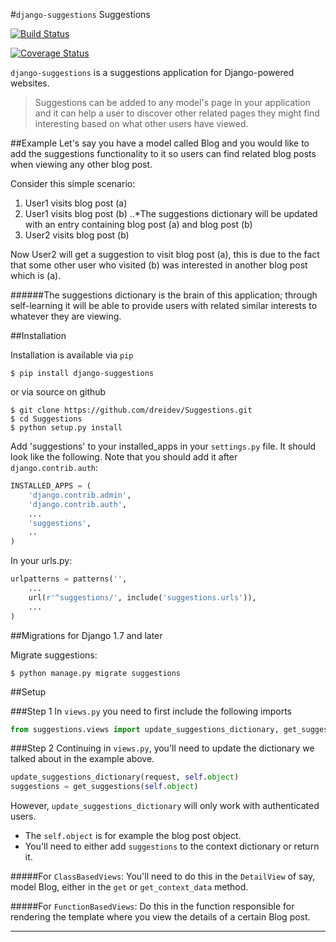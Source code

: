 #`django-suggestions` Suggestions

[![Build Status](https://travis-ci.org/dreidev/Suggestions.svg?branch=ReadMe)](https://travis-ci.org/dreidev/Suggestions)

[![Coverage Status](https://coveralls.io/repos/dreidev/Suggestions/badge.svg?branch=HEAD&service=github)](https://coveralls.io/github/dreidev/Suggestions?branch=HEAD)

`django-suggestions` is a suggestions application for Django-powered websites.

> Suggestions can be added to any model's page in your application and it can help a user to discover other related pages they might find interesting based on what other users have viewed.


##Example
Let's say you have a model called Blog and you would like to add the suggestions functionality to it so users can find related blog posts when viewing any other blog post.

Consider this simple scenario:

1. User1 visits blog post (a)
2. User1 visits blog post (b)
..*The suggestions dictionary will be updated with an entry containing blog post (a) and blog post (b)
3. User2 visits blog post (b)

Now User2 will get a suggestion to visit blog post (a), this is due to the fact that some other user who visited (b) was interested in another blog post which is (a).

######The suggestions dictionary is the brain of this application; through self-learning it will be able to provide users with related similar interests to whatever they are viewing.

##Installation

Installation is available via `pip`

`$ pip install django-suggestions`

or via source on github

```
$ git clone https://github.com/dreidev/Suggestions.git
$ cd Suggestions
$ python setup.py install
```

Add 'suggestions' to your installed_apps in your `settings.py` file. It should look like the following. Note that you should add it after `django.contrib.auth`:

```python
INSTALLED_APPS = (
	'django.contrib.admin',
	'django.contrib.auth',
	...
	'suggestions',
	..
)
```

In your urls.py:

```python
urlpatterns = patterns('',
    ...
    url(r'^suggestions/', include('suggestions.urls')),
    ...
)
```


##Migrations for Django 1.7 and later

Migrate suggestions:
```
$ python manage.py migrate suggestions
```


##Setup

###Step 1
In `views.py` you need to first include the following imports

```python
from suggestions.views import update_suggestions_dictionary, get_suggestions
```

###Step 2
Continuing in `views.py`, you'll need to update the dictionary we talked about in the example above.

```python
update_suggestions_dictionary(request, self.object)
suggestions = get_suggestions(self.object)
```

However, `update_suggestions_dictionary` will only work with authenticated users.

* The `self.object` is for example the blog post object.
* You'll need to either add `suggestions` to the context dictionary or return it.

#####For `ClassBasedViews`:
You'll need to do this in the `DetailView` of say, model Blog, either in the `get` or `get_context_data` method.

#####For `FunctionBasedViews`:
Do this in the function responsible for rendering the template where you view the details of a certain Blog post.

---
